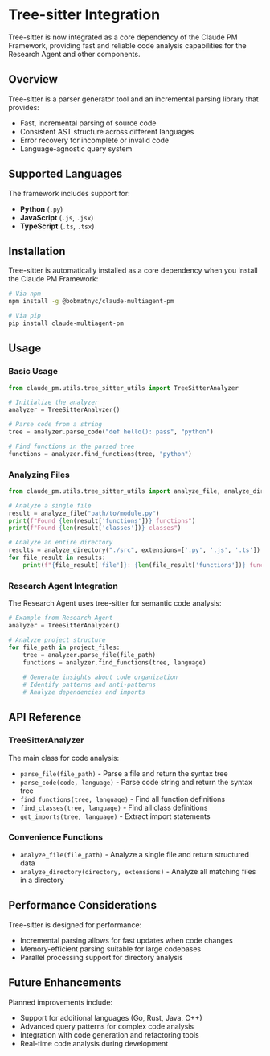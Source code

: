 # Tree-sitter Integration

Tree-sitter is now integrated as a core dependency of the Claude PM Framework, providing fast and reliable code analysis capabilities for the Research Agent and other components.

## Overview

Tree-sitter is a parser generator tool and an incremental parsing library that provides:
- Fast, incremental parsing of source code
- Consistent AST structure across different languages
- Error recovery for incomplete or invalid code
- Language-agnostic query system

## Supported Languages

The framework includes support for:
- **Python** (`.py`)
- **JavaScript** (`.js`, `.jsx`)
- **TypeScript** (`.ts`, `.tsx`)

## Installation

Tree-sitter is automatically installed as a core dependency when you install the Claude PM Framework:

```bash
# Via npm
npm install -g @bobmatnyc/claude-multiagent-pm

# Via pip
pip install claude-multiagent-pm
```

## Usage

### Basic Usage

```python
from claude_pm.utils.tree_sitter_utils import TreeSitterAnalyzer

# Initialize the analyzer
analyzer = TreeSitterAnalyzer()

# Parse code from a string
tree = analyzer.parse_code("def hello(): pass", "python")

# Find functions in the parsed tree
functions = analyzer.find_functions(tree, "python")
```

### Analyzing Files

```python
from claude_pm.utils.tree_sitter_utils import analyze_file, analyze_directory

# Analyze a single file
result = analyze_file("path/to/module.py")
print(f"Found {len(result['functions'])} functions")
print(f"Found {len(result['classes'])} classes")

# Analyze an entire directory
results = analyze_directory("./src", extensions=['.py', '.js', '.ts'])
for file_result in results:
    print(f"{file_result['file']}: {len(file_result['functions'])} functions")
```

### Research Agent Integration

The Research Agent uses tree-sitter for semantic code analysis:

```python
# Example from Research Agent
analyzer = TreeSitterAnalyzer()

# Analyze project structure
for file_path in project_files:
    tree = analyzer.parse_file(file_path)
    functions = analyzer.find_functions(tree, language)
    
    # Generate insights about code organization
    # Identify patterns and anti-patterns
    # Analyze dependencies and imports
```

## API Reference

### TreeSitterAnalyzer

The main class for code analysis:

- `parse_file(file_path)` - Parse a file and return the syntax tree
- `parse_code(code, language)` - Parse code string and return the syntax tree
- `find_functions(tree, language)` - Find all function definitions
- `find_classes(tree, language)` - Find all class definitions
- `get_imports(tree, language)` - Extract import statements

### Convenience Functions

- `analyze_file(file_path)` - Analyze a single file and return structured data
- `analyze_directory(directory, extensions)` - Analyze all matching files in a directory

## Performance Considerations

Tree-sitter is designed for performance:
- Incremental parsing allows for fast updates when code changes
- Memory-efficient parsing suitable for large codebases
- Parallel processing support for directory analysis

## Future Enhancements

Planned improvements include:
- Support for additional languages (Go, Rust, Java, C++)
- Advanced query patterns for complex code analysis
- Integration with code generation and refactoring tools
- Real-time code analysis during development